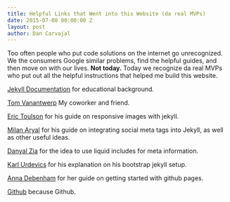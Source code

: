 ```yaml
---
title: Helpful Links that Went into this Website (da real MVPs)
date: 2015-07-08 00:00:00 Z
layout: post
author: Dan Carvajal
---
```


Too often people who put code solutions on the internet go unrecognized. We the consumers Google similar problems, find the helpful guides, and then move on with our lives. **Not today.** Today we recognize da real MVPs who put out all the helpful instructions that helped me build this website.

[Jekyll Documentation](http://jekyllrb.com/docs/home/) for educational background.

[Tom Vanantwerp](http://tomvanantwerp.com/) My coworker and friend.

[Eric Toulson](http://erictoulson.com/2014/01/21/responsive-images-with-jekyll/) for his guide on responsive images with jekyll.

[Milan Aryal](http://milanaryal.com/2015/integrating-social-meta-tags-into-jekyll/) for his guide on integrating social meta tags into Jekyll, as well as other useful ideas.

[Danyal Zia](http://danyalzia.com/2015/03/25/integrating-facebook-open-graph-in-jekyll/) for the idea to use liquid includes for meta information.

[Karl Urdevics](http://kvurd.com/blog/my-jekyll-blog-setup-bootstrap-sass-pygments/) for his explanation on his bootstrap jekyll setup.

[Anna Debenham](http://24ways.org/2013/get-started-with-github-pages/) for her guide on getting started with github pages.

[Github](https://github.com/) because Github.
